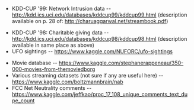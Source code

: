 
* KDD-CUP '99: Network Intrusion data -- http://kdd.ics.uci.edu/databases/kddcup99/kddcup99.html
  (description available on p. 28 of: http://charuaggarwal.net/streambook.pdf)
- KDD-CUP '98: Charitable giving data -- http://kdd.ics.uci.edu/databases/kddcup98/kddcup98.html
  (description available in same place as above)
- UFO sightings -- https://www.kaggle.com/NUFORC/ufo-sightings
* Movie database -- https://www.kaggle.com/stephanerappeneau/350-000-movies-from-themoviedborg
* Various streaming datasets (not sure if any are useful here) -- https://www.kaggle.com/boltzmannbrain/nab
* FCC Net Neutrality comments -- https://www.kaggle.com/jeffkao/proc_17_108_unique_comments_text_dupe_count
